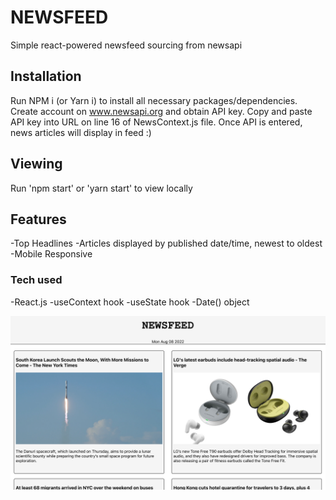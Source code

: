 # NEWSFEED

Simple react-powered newsfeed sourcing from newsapi 


## Installation

Run NPM i (or Yarn i) to install all necessary packages/dependencies. Create account on www.newsapi.org and obtain API key. Copy and paste API key into URL on line 16 of NewsContext.js file. Once API is entered, news articles will display in feed :)

## Viewing 
Run 'npm start' or 'yarn start' to view locally 

## Features
-Top Headlines
-Articles displayed by published date/time, newest to oldest
-Mobile Responsive

### Tech used
-React.js
-useContext hook 
-useState hook
-Date() object

![screenshot](screenshot.png)

